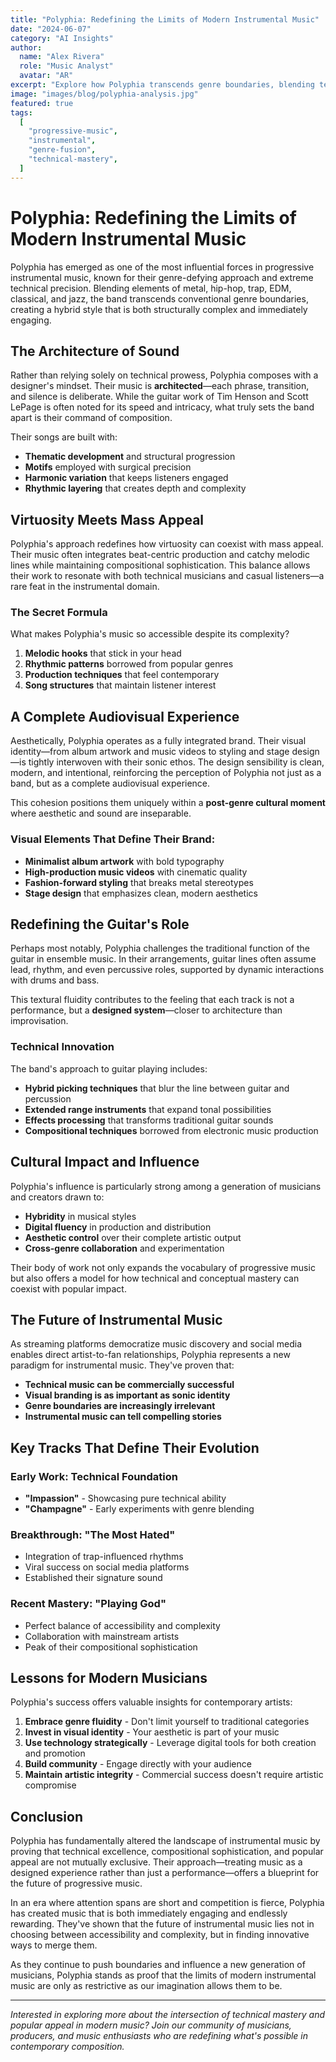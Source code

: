 ```yaml
---
title: "Polyphia: Redefining the Limits of Modern Instrumental Music"
date: "2024-06-07"
category: "AI Insights"
author:
  name: "Alex Rivera"
  role: "Music Analyst"
  avatar: "AR"
excerpt: "Explore how Polyphia transcends genre boundaries, blending technical mastery with mass appeal to create a new paradigm for progressive instrumental music."
image: "images/blog/polyphia-analysis.jpg"
featured: true
tags:
  [
    "progressive-music",
    "instrumental",
    "genre-fusion",
    "technical-mastery",
  ]
---
```


# Polyphia: Redefining the Limits of Modern Instrumental Music

Polyphia has emerged as one of the most influential forces in progressive instrumental music, known for their genre-defying approach and extreme technical precision. Blending elements of metal, hip-hop, trap, EDM, classical, and jazz, the band transcends conventional genre boundaries, creating a hybrid style that is both structurally complex and immediately engaging.

## The Architecture of Sound

Rather than relying solely on technical prowess, Polyphia composes with a designer's mindset. Their music is **architected**—each phrase, transition, and silence is deliberate. While the guitar work of Tim Henson and Scott LePage is often noted for its speed and intricacy, what truly sets the band apart is their command of composition.

Their songs are built with:

- **Thematic development** and structural progression
- **Motifs** employed with surgical precision
- **Harmonic variation** that keeps listeners engaged
- **Rhythmic layering** that creates depth and complexity

## Virtuosity Meets Mass Appeal

Polyphia's approach redefines how virtuosity can coexist with mass appeal. Their music often integrates beat-centric production and catchy melodic lines while maintaining compositional sophistication. This balance allows their work to resonate with both technical musicians and casual listeners—a rare feat in the instrumental domain.

### The Secret Formula

What makes Polyphia's music so accessible despite its complexity?

1. **Melodic hooks** that stick in your head
2. **Rhythmic patterns** borrowed from popular genres
3. **Production techniques** that feel contemporary
4. **Song structures** that maintain listener interest

## A Complete Audiovisual Experience

Aesthetically, Polyphia operates as a fully integrated brand. Their visual identity—from album artwork and music videos to styling and stage design—is tightly interwoven with their sonic ethos. The design sensibility is clean, modern, and intentional, reinforcing the perception of Polyphia not just as a band, but as a complete audiovisual experience.

This cohesion positions them uniquely within a **post-genre cultural moment** where aesthetic and sound are inseparable.

### Visual Elements That Define Their Brand:

- **Minimalist album artwork** with bold typography
- **High-production music videos** with cinematic quality
- **Fashion-forward styling** that breaks metal stereotypes
- **Stage design** that emphasizes clean, modern aesthetics

## Redefining the Guitar's Role

Perhaps most notably, Polyphia challenges the traditional function of the guitar in ensemble music. In their arrangements, guitar lines often assume lead, rhythm, and even percussive roles, supported by dynamic interactions with drums and bass.

This textural fluidity contributes to the feeling that each track is not a performance, but a **designed system**—closer to architecture than improvisation.

### Technical Innovation

The band's approach to guitar playing includes:

- **Hybrid picking techniques** that blur the line between guitar and percussion
- **Extended range instruments** that expand tonal possibilities
- **Effects processing** that transforms traditional guitar sounds
- **Compositional techniques** borrowed from electronic music production

## Cultural Impact and Influence

Polyphia's influence is particularly strong among a generation of musicians and creators drawn to:

- **Hybridity** in musical styles
- **Digital fluency** in production and distribution
- **Aesthetic control** over their complete artistic output
- **Cross-genre collaboration** and experimentation

Their body of work not only expands the vocabulary of progressive music but also offers a model for how technical and conceptual mastery can coexist with popular impact.

## The Future of Instrumental Music

As streaming platforms democratize music discovery and social media enables direct artist-to-fan relationships, Polyphia represents a new paradigm for instrumental music. They've proven that:

- **Technical music can be commercially successful**
- **Visual branding is as important as sonic identity**
- **Genre boundaries are increasingly irrelevant**
- **Instrumental music can tell compelling stories**

## Key Tracks That Define Their Evolution

### Early Work: Technical Foundation

- **"Impassion"** - Showcasing pure technical ability
- **"Champagne"** - Early experiments with genre blending

### Breakthrough: **"The Most Hated"**

- Integration of trap-influenced rhythms
- Viral success on social media platforms
- Established their signature sound

### Recent Mastery: **"Playing God"**

- Perfect balance of accessibility and complexity
- Collaboration with mainstream artists
- Peak of their compositional sophistication

## Lessons for Modern Musicians

Polyphia's success offers valuable insights for contemporary artists:

1. **Embrace genre fluidity** - Don't limit yourself to traditional categories
2. **Invest in visual identity** - Your aesthetic is part of your music
3. **Use technology strategically** - Leverage digital tools for both creation and promotion
4. **Build community** - Engage directly with your audience
5. **Maintain artistic integrity** - Commercial success doesn't require artistic compromise

## Conclusion

Polyphia has fundamentally altered the landscape of instrumental music by proving that technical excellence, compositional sophistication, and popular appeal are not mutually exclusive. Their approach—treating music as a designed experience rather than just a performance—offers a blueprint for the future of progressive music.

In an era where attention spans are short and competition is fierce, Polyphia has created music that is both immediately engaging and endlessly rewarding. They've shown that the future of instrumental music lies not in choosing between accessibility and complexity, but in finding innovative ways to merge them.

As they continue to push boundaries and influence a new generation of musicians, Polyphia stands as proof that the limits of modern instrumental music are only as restrictive as our imagination allows them to be.

---

_Interested in exploring more about the intersection of technical mastery and popular appeal in modern music? Join our community of musicians, producers, and music enthusiasts who are redefining what's possible in contemporary composition._
